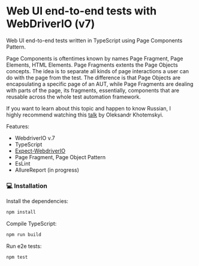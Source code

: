 # Web UI end-to-end tests with WebDriverIO (v7)


Web UI end-to-end tests written in TypeScript using Page Components Pattern.

Page Components is oftentimes known by names Page Fragment, Page Elements, HTML Elements. Page Fragments extents the Page Objects concepts. The idea is to separate all kinds of page interactions a user can do with the page from the test. The difference is that Page Objects are encapsulating a specific page of an AUT, while Page Fragments are dealing with parts of the page, its fragments, essentially, components that are reusable across the whole test automation framework.

If you want to learn about this topic and happen to know Russian, I highly recommend watching this [talk](https://www.youtube.com/watch?v=aSmTwARoPJA) by Oleksandr Khotemskyi.

Features:
* WebdriverIO v.7
* TypeScript
* [Expect-WebdriverIO](https://github.com/webdriverio/expect-webdriverio)
* Page Fragment, Page Object Pattern
* EsLint
* AllureReport (in progress)
 
 ### :computer: Installation

Install the dependencies:

```bash
npm install
```
Compile TypeScript:
```bash
npm run build
```
Run e2e tests:

```bash
npm test
```























